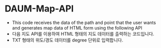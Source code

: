 
# DAUM-Map-API

- This code receives the data of the path and point that the user wants and generates map data of HTML form using the following API
- 다음 지도 API를 이용하여 HTML 형태의 지도 데이터를 출력하는 코드입니다.
- TXT 형태의 위도/경도 데이터를 degree 단위로 입력합니다.

